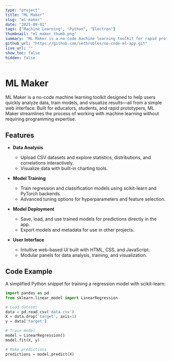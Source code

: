 ```yaml
---
type: "project"
title: "ML Maker"
slug: "ml-maker"
date: "2025-09-01"
tags: ["Machine Learning", "Python", "Electron"]
thumbnail: "ml_maker_thumb.png"
summary: "ML Maker is a no-code machine learning toolkit for rapid prototyping, training, and deploying models using a simple web interface."
github_url: "https://github.com/sethrobles/no-code-ml-app.git"
live_url: ""
show_toc: false
hidden: false
---
```


# ML Maker

ML Maker is a no-code machine learning toolkit designed to help users quickly analyze data, train models, and visualize results—all from a simple web interface. Built for educators, students, and rapid prototypers, ML Maker streamlines the process of working with machine learning without requiring programming expertise.

## Features

- **Data Analysis**
  - Upload CSV datasets and explore statistics, distributions, and correlations interactively.
  - Visualize data with built-in charting tools.

- **Model Training**
  - Train regression and classification models using scikit-learn and PyTorch backends.
  - Advanced tuning options for hyperparameters and feature selection.

- **Model Deployment**
  - Save, load, and use trained models for predictions directly in the app.
  - Export models and metadata for use in other projects.

- **User Interface**
  - Intuitive web-based UI built with HTML, CSS, and JavaScript.
  - Modular panels for data analysis, training, and visualization.

## Code Example

A simplified Python snippet for training a regression model with scikit-learn:

```python
import pandas as pd
from sklearn.linear_model import LinearRegression

# Load dataset
data = pd.read_csv('data.csv')
X = data.drop('target', axis=1)
y = data['target']

# Train model
model = LinearRegression()
model.fit(X, y)

# Make predictions
predictions = model.predict(X)
```
